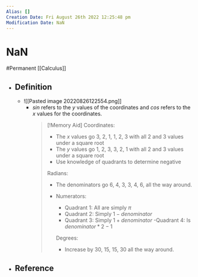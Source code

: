 ```yaml
---
Alias: []
Creation Date: Fri August 26th 2022 12:25:48 pm 
Modification Date: NaN
---
```

# NaN
#Permanent [[Calculus]]

- ## Definition
	- ![[Pasted image 20220826122554.png]]
		- $sin$ refers to the $y$ values of the coordinates and $cos$ refers to the $x$ values for the coordinates.
		  > [!Memory Aid]
		  > Coordinates:
		  > - The $x$ values go $3$, $2$, $1$, $1$, $2$, $3$ with all $2$ and $3$ values under a square root
		  > - The $y$ values go $1$, $2$, $3$, $3$, $2$, $1$ with all $2$ and $3$ values under a square root
		  > - Use knowledge of quadrants to determine negative 
		  > 
		  > Radians:
		  > - The denominators go 6, 4, 3, 3, 4, 6, all the way around.
		  > - Numerators:
		  >   - Quadrant 1: All are simply $\pi$
		  >   - Quadrant 2: Simply $1-denominator$
		  >   - Quadrant 3: Simply $1+denominator$
		  >   -Quadrant 4: Is $denominator*2-1$
		  >   
		  >   Degrees:
		  >   - Increase by 30, 15, 15, 30 all the way around.
- ## Reference